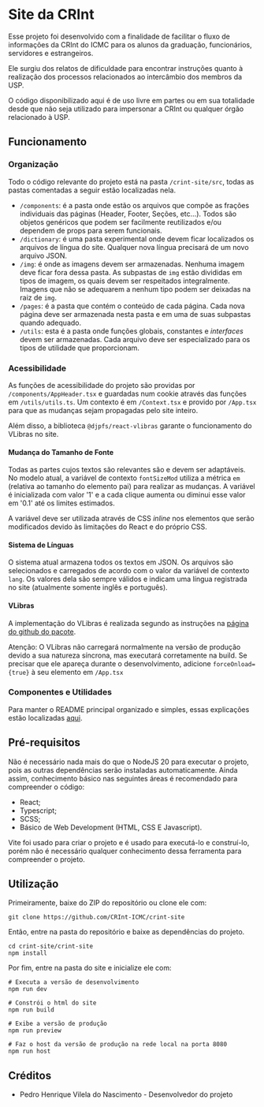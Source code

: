 # Site da CRInt

Esse projeto foi desenvolvido com a finalidade de facilitar o fluxo de informações da CRInt do ICMC para os alunos da graduação, funcionários, servidores e estrangeiros.

Ele surgiu dos relatos de dificuldade para encontrar instruções quanto à realização dos processos relacionados ao intercâmbio dos membros da USP.

O código disponibilizado aqui é de uso livre em partes ou em sua totalidade desde que não seja utilizado para impersonar a CRInt ou qualquer órgão relacionado à USP.

## Funcionamento

### Organização

Todo o código relevante do projeto está na pasta `/crint-site/src`, todas as pastas comentadas a seguir estão localizadas nela.

- `/components`: é a pasta onde estão os arquivos que compõe as frações individuais das páginas (Header, Footer, Seções, etc...). Todos são objetos genéricos que podem ser facilmente reutilizados e/ou dependem de props para serem funcionais.
- `/dictionary`: é uma pasta experimental onde devem ficar localizados os arquivos de língua do site. Qualquer nova língua precisará de um novo arquivo JSON.
- `/img`: é onde as imagens devem ser armazenadas. Nenhuma imagem deve ficar fora dessa pasta. As subpastas de `img` estão divididas em tipos de imagem, os quais devem ser respeitados integralmente. Imagens que não se adequarem a nenhum tipo podem ser deixadas na raiz de `img`.
- `/pages`: é a pasta que contém o conteúdo de cada página. Cada nova página deve ser armazenada nesta pasta e em uma de suas subpastas quando adequado.
- `/utils`: esta é a pasta onde funções globais, constantes e *interfaces* devem ser armazenadas. Cada arquivo deve ser especializado para os tipos de utilidade que proporcionam.

### Acessibilidade

As funções de acessibilidade do projeto são providas por `/components/AppHeader.tsx` e guardadas num cookie através das funções em `/utils/utils.ts`. Um contexto é em `/Context.tsx` e provido por `/App.tsx` para que as mudanças sejam propagadas pelo site inteiro.

Além disso, a biblioteca `@djpfs/react-vlibras` garante o funcionamento do VLibras no site.

#### Mudança do Tamanho de Fonte

Todas as partes cujos textos são relevantes são e devem ser adaptáveis. No modelo atual, a variável de contexto `fontSizeMod` utiliza a métrica `em` (relativa ao tamanho do elemento pai) para realizar as mudanças. A variável é inicializada com valor '1' e a cada clique aumenta ou diminui esse valor em '0.1' até os limites estimados.

A variável deve ser utilizada através de CSS *inline* nos elementos que serão modificados devido às limitações do React e do próprio CSS.

#### Sistema de Línguas

O sistema atual armazena todos os textos em JSON. Os arquivos são selecionados e carregados de acordo com o valor da variável de contexto `lang`. Os valores dela são sempre válidos e indicam uma língua registrada no site (atualmente somente inglês e português).

#### VLibras

A implementação do VLibras é realizada segundo as instruções na [página do github do pacote](https://github.com/djpfs/react-vlibras).

Atenção: O VLibras não carregará normalmente na versão de produção devido a sua natureza síncrona, mas executará corretamente na build. Se precisar que ele apareça durante o desenvolvimento, adicione `forceOnload={true}` à seu elemento em `/App.tsx`

### Componentes e Utilidades

Para manter o README principal organizado e simples, essas explicações estão localizadas [aqui](Funcionamento.md).

## Pré-requisitos

Não é necessário nada mais do que o NodeJS 20 para executar o projeto, pois as outras dependências serão instaladas automaticamente. Ainda assim, conhecimento básico nas seguintes áreas é recomendado para compreender o código:

- React;
- Typescript;
- SCSS;
- Básico de Web Development (HTML, CSS E Javascript).

Vite foi usado para criar o projeto e é usado para executá-lo e construí-lo, porém não é necessário qualquer conhecimento dessa ferramenta para compreender o projeto.

## Utilização

Primeiramente, baixe do ZIP do repositório ou clone ele com:

```
git clone https://github.com/CRInt-ICMC/crint-site
```

Então, entre na pasta do repositório e baixe as dependências do projeto.

```
cd crint-site/crint-site
npm install
```

Por fim, entre na pasta do site e inicialize ele com:

```
# Executa a versão de desenvolvimento
npm run dev

# Constrói o html do site
npm run build

# Exibe a versão de produção
npm run preview

# Faz o host da versão de produção na rede local na porta 8080
npm run host
```

## Créditos

- Pedro Henrique Vilela do Nascimento - Desenvolvedor do projeto
